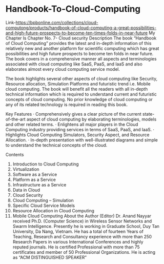# Handbook-To-Cloud-Computing
Link-https://bpbonline.com/collections/cloud-computong/products/handbook-of-cloud-computing-a-great-possibilities-and-high-future-prospects-to-become-ten-times-folds-in-near-future
My Chapter Is Chapter No. 7- Cloud security
Description
The book “Handbook of Cloud Computing” provides the latest and in-depth information of this relatively new and another platform for scientific computing which has great possibilities and high future prospects to become ten folds in near future. The book covers in a comprehensive manner all aspects and terminologies associated with cloud computing like SaaS, PaaS, and IaaS and also elaborates almost every cloud computing service model.

The book highlights several other aspects of cloud computing like Security, Resource allocation, Simulation Platforms and futuristic trend i.e. Mobile cloud computing. The book will benefit all the readers with all in-depth technical information which is required to understand current and futuristic concepts of cloud computing. No prior knowledge of cloud computing or any of its related technology is required in reading this book.

Key Features
·      Comprehensively gives a clear picture of the current state-of-the-art aspect of cloud computing by elaborating terminologies, models and other related terms.
·      Enlightens all major players in the Cloud Computing industry providing services in terms of SaaS, PaaS, and IaaS.
·      Highlights Cloud Computing Simulators, Security Aspect, and Resource Allocation.
·      In-depth presentation with well-illustrated diagrams and simple to understand the technical concepts of the cloud.

Contents
1. Introduction to Cloud Computing 
2. Virtualization
3. Software as a Service
4. Platform as a Service
5. Infrastructure as a Service
6. Data in Cloud
7. Cloud Security 
8. Cloud Computing – Simulation
9. Specific Cloud Service Models
10. Resource Allocation in Cloud Computing
11. Mobile Cloud Computing
About the Author  (Editor)
Dr. Anand Nayyar received Ph.D. (Computer Science) in Wireless Sensor Networks and Swarm Intelligence. Presently he is working in Graduate School, Duy Tan University, Da Nang, Vietnam. He has a total of fourteen Years of Teaching, Research and Consultancy experience with more than 250 Research Papers in various International Conferences and highly reputed journals. He is certified Professional with more than 75 certificates and member of 50 Professional Organizations. He is acting as “ACM DISTINGUISHED SPEAKER”
